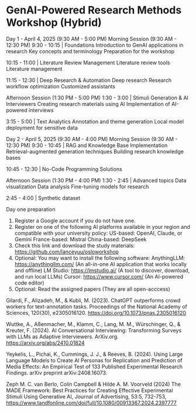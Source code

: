 # GenAI-Powered Research Methods Workshop (Hybrid)

Day 1 - April 4, 2025 (9:30 AM - 5:00 PM)
Morning Session (9:30 AM - 12:30 PM)
9:30 - 10:15 | Foundations
Introduction to GenAI applications in research
Key concepts and terminology
Preparation for the workshop

10:15 - 11:00 | Literature Review Management
Literature review tools
Literature management

11:15 - 12:30 | Deep Research & Automation
Deep research
Research workflow optimization
Customized assistants

Afternoon Session (1:30 PM - 5:00 PM)
1:30 - 3:00 | Stimuli Generation & AI Interviewers
Creating research materials using AI
Implementation of AI-powered interviews

3:15 - 5:00 | Text Analytics
Annotation and theme generation
Local model deployment for sensitive data

Day 2 - April 5, 2025 (9:30 AM - 4:00 PM)
Morning Session (9:30 AM - 12:30 PM)
9:30 - 10:45 | RAG and Knowledge Base Implementation Retrieval-augmented generation techniques
Building research knowledge bases 

10:45 - 12:30 | No-Code Programming Solutions

Afternoon Session (1:30 PM - 4:00 PM)
1:30 - 2:45 | Advanced topics
Data visualization
Data analysis
Fine-tuning models for research

2:45 - 4:00 | Synthetic dataset

Day one preparation
1. Register a Google account if you do not have one.
2. Register on one of the following AI platforms available in your region and compatible with your university policy:
US-based: OpenAI, Claude, or Gemini
France-based: Mistral
China-based: DeepSeek
3. Check this link and download the study materials: https://github.com/lanceyuu/osloworkshop
4. Optional: You may want to install the following software:
AnythingLLM: https://anythingllm.com/ (An all-in-one AI application that works locally and offline)
LM Studio: https://lmstudio.ai/ (A tool to discover, download, and run local LLMs)
Cursor: https://www.cursor.com/ (An AI-powered code editor)
5. Optional: Read the assigned papers (They are all open-acccess)

Gilardi, F., Alizadeh, M., & Kubli, M. (2023). ChatGPT outperforms crowd workers for text-annotation tasks. Proceedings of the National Academy of Sciences, 120(30), e2305016120. https://doi.org/10.1073/pnas.2305016120

Wuttke, A., Aßenmacher, M., Klamm, C., Lang, M. M., Würschinger, Q., & Kreuter, F. (2024). AI Conversational Interviewing: Transforming Surveys with LLMs as Adaptive Interviewers. ArXiv.org. https://arxiv.org/abs/2410.01824

Yeykelis, L., Pichai, K., Cummings, J. J., & Reeves, B. (2024). Using Large Language Models to Create AI Personas for Replication and Prediction of Media Effects: An Empirical Test of 133 Published Experimental Research Findings. arXiv preprint arXiv:2408.16073.

Zeph M. C. van Berlo, Colin Campbell & Hilde A. M. Voorveld (2024) The MADE Framework: Best Practices for Creating Effective Experimental Stimuli Using Generative AI, Journal of Advertising, 53:5, 732-753, https://www.tandfonline.com/doi/full/10.1080/00913367.2024.2397777







